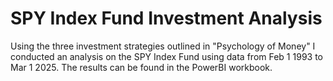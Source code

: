 # SPY Index Fund Investment Analysis
Using the three investment strategies outlined in "Psychology of Money" I conducted an analysis on the SPY Index Fund using data from Feb 1 1993 to Mar 1 2025. The results can be found in the PowerBI workbook. 
